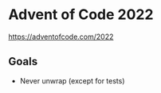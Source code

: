 # Advent of Code 2022

<https://adventofcode.com/2022>

## Goals

- Never unwrap (except for tests)
